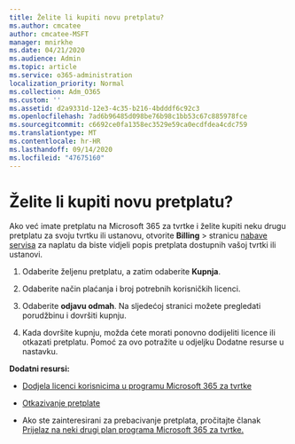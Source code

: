 ```yaml
---
title: Želite li kupiti novu pretplatu?
ms.author: cmcatee
author: cmcatee-MSFT
manager: mnirkhe
ms.date: 04/21/2020
ms.audience: Admin
ms.topic: article
ms.service: o365-administration
localization_priority: Normal
ms.collection: Adm_O365
ms.custom: ''
ms.assetid: d2a9331d-12e3-4c35-b216-4bdddf6c92c3
ms.openlocfilehash: 7ad6b96485d098be76b98c1bb53c67c885978fce
ms.sourcegitcommit: c6692ce0fa1358ec3529e59ca0ecdfdea4cdc759
ms.translationtype: MT
ms.contentlocale: hr-HR
ms.lasthandoff: 09/14/2020
ms.locfileid: "47675160"
---
```

# <a name="looking-to-buy-a-new-subscription"></a>Želite li kupiti novu pretplatu?

Ako već imate pretplatu na Microsoft 365 za tvrtke i želite kupiti neku drugu pretplatu za svoju tvrtku ili ustanovu, otvorite **Billing** \> stranicu [nabave servisa](https://go.microsoft.com/fwlink/p/?linkid=868433) za naplatu da biste vidjeli popis pretplata dostupnih vašoj tvrtki ili ustanovi.
 
1. Odaberite željenu pretplatu, a zatim odaberite **Kupnja**.

2. Odaberite način plaćanja i broj potrebnih korisničkih licenci.

3. Odaberite **odjavu odmah**. Na sljedećoj stranici možete pregledati porudžbinu i dovršiti kupnju.

4. Kada dovršite kupnju, možda ćete morati ponovno dodijeliti licence ili otkazati pretplatu. Pomoć za ovo potražite u odjeljku Dodatne resurse u nastavku.

 **Dodatni resursi:**
  
- [Dodjela licenci korisnicima u programu Microsoft 365 za tvrtke](https://docs.microsoft.com/microsoft-365/admin/add-users/add-users)
    
- [Otkazivanje pretplate](https://docs.microsoft.com/microsoft-365/commerce/subscriptions/cancel-your-subscription)
    
- Ako ste zainteresirani za prebacivanje pretplata, pročitajte članak [Prijelaz na neki drugi plan programa Microsoft 365 za tvrtke.](https://docs.microsoft.com/microsoft-365/commerce/subscriptions/switch-to-a-different-plan)